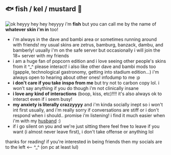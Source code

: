 ## 🐟 fish / kel / mustard 🦞
![ok](https://i.ibb.co/FnXb8s7/aww-the-aww.png)
heyyy hey hey heyyyy i'm **fish** but you can call me by the name of **whatever skin i'm in** too!
- i'm always in the dave and bambi area or sometimes running around with friends! my usual skins are zetrus, bamburg, banzack, dambu, and bamberly! usually i'm on the safe server but occasionally i will join the 18+ server with my friends
- i am a huge fan of popcorn edition and i love seeing other people's skins from it ^_^ please interact! i also like other dave and bambi mods too (gapple, technological gastronomy, getting into stadium edition...) i'm always open to hearing about other ones! infodump to me :p
- **i don't care if you take inspo from me** but try not to carbon copy lol. i won't say anything if you do though i'm not clinically insane
- **i love any kind of interactions** (boop, kiss, etc)!!!! it's also always ok to interact even if i seem busy!
- **my anxiety is literally crazzyyyy** and i'm kinda socially inept so i won't int first usually, and i'm really sorry if conversations are stiff or i don't respond when i should.. promise i'm listening! i find it much easier when i'm with my [husband](https://github.com/transgenderwedsen) :)
- if i go silent on you and we're just sitting there feel free to leave if you want (i almost never leave first), i don't take offense or anything lol

thanks for reading! if you're interested in being friends then my socials are to the left <-- ^_^ (on pc at least lul)
